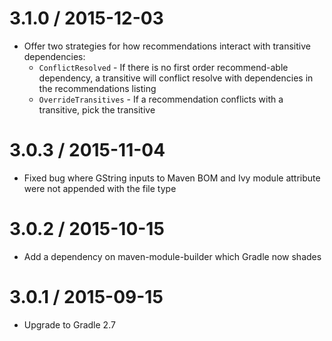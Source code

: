 3.1.0 / 2015-12-03
==================

* Offer two strategies for how recommendations interact with transitive dependencies:
  - `ConflictResolved` - If there is no first order recommend-able dependency, a transitive will conflict resolve with dependencies in the recommendations listing
  - `OverrideTransitives` - If a recommendation conflicts with a transitive, pick the transitive

3.0.3 / 2015-11-04
==================

* Fixed bug where GString inputs to Maven BOM and Ivy module attribute were not appended with the file type

3.0.2 / 2015-10-15
==================

* Add a dependency on maven-module-builder which Gradle now shades

3.0.1 / 2015-09-15
==================

* Upgrade to Gradle 2.7

